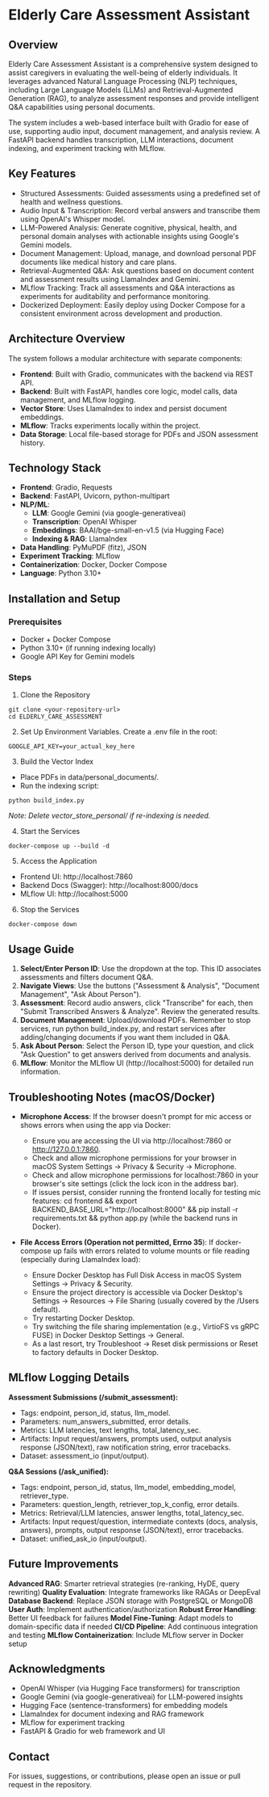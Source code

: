 # Elderly Care Assessment Assistant

## Overview

Elderly Care Assessment Assistant is a comprehensive system designed to assist caregivers in evaluating the well-being of elderly individuals. It leverages advanced Natural Language Processing (NLP) techniques, including Large Language Models (LLMs) and Retrieval-Augmented Generation (RAG), to analyze assessment responses and provide intelligent Q&A capabilities using personal documents.

The system includes a web-based interface built with Gradio for ease of use, supporting audio input, document management, and analysis review. A FastAPI backend handles transcription, LLM interactions, document indexing, and experiment tracking with MLflow.

## Key Features

- Structured Assessments: Guided assessments using a predefined set of health and wellness questions.
- Audio Input & Transcription: Record verbal answers and transcribe them using OpenAI's Whisper model.
- LLM-Powered Analysis: Generate cognitive, physical, health, and personal domain analyses with actionable insights using Google's Gemini models.
- Document Management: Upload, manage, and download personal PDF documents like medical history and care plans.
- Retrieval-Augmented Q&A: Ask questions based on document content and assessment results using LlamaIndex and Gemini.
- MLflow Tracking: Track all assessments and Q&A interactions as experiments for auditability and performance monitoring.
- Dockerized Deployment: Easily deploy using Docker Compose for a consistent environment across development and production.

## Architecture Overview

The system follows a modular architecture with separate components:

- **Frontend**: Built with Gradio, communicates with the backend via REST API.
- **Backend**: Built with FastAPI, handles core logic, model calls, data management, and MLflow logging.
- **Vector Store**: Uses LlamaIndex to index and persist document embeddings.
- **MLflow**: Tracks experiments locally within the project.
- **Data Storage**: Local file-based storage for PDFs and JSON assessment history.

## Technology Stack

- **Frontend**: Gradio, Requests
- **Backend**: FastAPI, Uvicorn, python-multipart
- **NLP/ML**:
    - **LLM**: Google Gemini (via google-generativeai)
    - **Transcription**: OpenAI Whisper
    - **Embeddings**: BAAI/bge-small-en-v1.5 (via Hugging Face)
    - **Indexing & RAG**: LlamaIndex
- **Data Handling**: PyMuPDF (fitz), JSON
- **Experiment Tracking**: MLflow
- **Containerization**: Docker, Docker Compose
- **Language**: Python 3.10+

## Installation and Setup

### Prerequisites

- Docker + Docker Compose
- Python 3.10+ (if running indexing locally)
- Google API Key for Gemini models

### Steps

1. Clone the Repository

```
git clone <your-repository-url>
cd ELDERLY_CARE_ASSESSMENT
```

2. Set Up Environment Variables. Create a .env file in the root:

```
GOOGLE_API_KEY=your_actual_key_here
```

3. Build the Vector Index

- Place PDFs in data/personal_documents/.
- Run the indexing script:

```
python build_index.py
```
*Note: Delete vector_store_personal/ if re-indexing is needed.*

4. Start the Services

```
docker-compose up --build -d
```
5. Access the Application

- Frontend UI: http://localhost:7860
- Backend Docs (Swagger): http://localhost:8000/docs
- MLflow UI: http://localhost:5000

6. Stop the Services

```
docker-compose down
```

## Usage Guide

1. **Select/Enter Person ID**: Use the dropdown at the top. This ID associates assessments and filters document Q&A.
2. **Navigate Views**: Use the buttons ("Assessment & Analysis", "Document Management", "Ask About Person").
3. **Assessment**: Record audio answers, click "Transcribe" for each, then "Submit Transcribed Answers & Analyze". Review the generated results.
4. **Document Management**: Upload/download PDFs. Remember to stop services, run python build_index.py, and restart services after adding/changing documents if you want them included in Q&A.
5. **Ask About Person**: Select the Person ID, type your question, and click "Ask Question" to get answers derived from documents and analysis.
6. **MLflow**: Monitor the MLflow UI (http://localhost:5000) for detailed run information.

## Troubleshooting Notes (macOS/Docker)

- **Microphone Access**: If the browser doesn't prompt for mic access or shows errors when using the app via Docker:
    - Ensure you are accessing the UI via http://localhost:7860 or http://127.0.0.1:7860.
    - Check and allow microphone permissions for your browser in macOS System Settings -> Privacy & Security -> Microphone.
    - Check and allow microphone permissions for localhost:7860 in your browser's site settings (click the lock icon in the address bar).
    - If issues persist, consider running the frontend locally for testing mic features: cd frontend && export BACKEND_BASE_URL="http://localhost:8000" && pip install -r requirements.txt && python app.py (while the backend runs in Docker).

- **File Access Errors (Operation not permitted, Errno 35**): If docker-compose up fails with errors related to volume mounts or file reading (especially during LlamaIndex load):
    - Ensure Docker Desktop has Full Disk Access in macOS System Settings -> Privacy & Security.
    - Ensure the project directory is accessible via Docker Desktop's Settings -> Resources -> File Sharing (usually covered by the /Users default).
    - Try restarting Docker Desktop.
    - Try switching the file sharing implementation (e.g., VirtioFS vs gRPC FUSE) in Docker Desktop Settings -> General.
    - As a last resort, try Troubleshoot -> Reset disk permissions or Reset to factory defaults in Docker Desktop.

## MLflow Logging Details

**Assessment Submissions (/submit_assessment):**

- Tags: endpoint, person_id, status, llm_model.
- Parameters: num_answers_submitted, error details.
- Metrics: LLM latencies, text lengths, total_latency_sec.
- Artifacts: Input request/answers, prompts used, output analysis response (JSON/text), raw notification string, error tracebacks.
- Dataset: assessment_io (input/output).

**Q&A Sessions (/ask_unified):**

- Tags: endpoint, person_id, status, llm_model, embedding_model, retriever_type.
- Parameters: question_length, retriever_top_k_config, error details.
- Metrics: Retrieval/LLM latencies, answer lengths, total_latency_sec.
- Artifacts: Input request/question, intermediate contexts (docs, analysis, answers), prompts, output response (JSON/text), error tracebacks.
- Dataset: unified_ask_io (input/output).

## Future Improvements

**Advanced RAG**: Smarter retrieval strategies (re-ranking, HyDE, query rewriting)
**Quality Evaluation**: Integrate frameworks like RAGAs or DeepEval
**Database Backend**: Replace JSON storage with PostgreSQL or MongoDB
**User Auth**: Implement authentication/authorization
**Robust Error Handling**: Better UI feedback for failures
**Model Fine-Tuning**: Adapt models to domain-specific data if needed
**CI/CD Pipeline**: Add continuous integration and testing
**MLflow Containerization**: Include MLflow server in Docker setup

## Acknowledgments

- OpenAI Whisper (via Hugging Face transformers) for transcription
- Google Gemini (via google-generativeai) for LLM-powered insights
- Hugging Face (sentence-transformers) for embedding models
- LlamaIndex for document indexing and RAG framework
- MLflow for experiment tracking
- FastAPI & Gradio for web framework and UI

## Contact

For issues, suggestions, or contributions, please open an issue or pull request in the repository.
